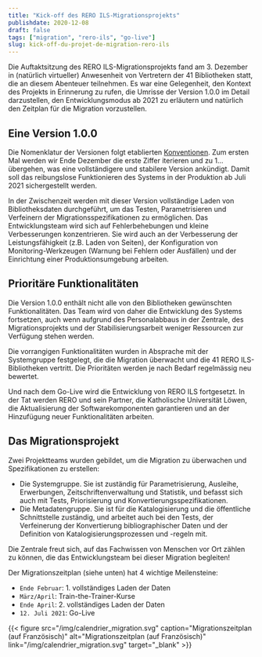 ```yaml
---
title: "Kick-off des RERO ILS-Migrationsprojekts"
publishdate: 2020-12-08
draft: false
tags: ["migration", "rero-ils", "go-live"]
slug: kick-off-du-projet-de-migration-rero-ils
---
```


Die Auftaktsitzung des RERO ILS-Migrationsprojekts fand am 3. Dezember in (natürlich virtueller) Anwesenheit von Vertretern der 41 Bibliotheken statt, die an diesem Abenteuer teilnehmen. Es war eine Gelegenheit, den Kontext des Projekts in Erinnerung zu rufen, die Umrisse der Version 1.0.0 im Detail darzustellen, den Entwicklungsmodus ab 2021 zu erläutern und natürlich den Zeitplan für die Migration vorzustellen.

<!--more-->

## Eine Version 1.0.0

Die Nomenklatur der Versionen folgt etablierten [Konventionen][1]. Zum ersten Mal werden wir Ende Dezember die erste Ziffer iterieren und zu 1... übergehen, was eine vollständigere und stabilere Version ankündigt. Damit soll das reibungslose Funktionieren des Systems in der Produktion ab Juli 2021 sichergestellt werden.

[1]: https://semver.org/

In der Zwischenzeit werden mit dieser Version vollständige Laden von Bibliotheksdaten durchgeführt, um das Testen, Parametrisieren und Verfeinern der Migrationsspezifikationen zu ermöglichen. Das Entwicklungsteam wird sich auf Fehlerbehebungen und kleine Verbesserungen konzentrieren. Sie wird auch an der Verbesserung der Leistungsfähigkeit (z.B. Laden von Seiten), der Konfiguration von Monitoring-Werkzeugen (Warnung bei Fehlern oder Ausfällen) und der Einrichtung einer Produktionsumgebung arbeiten.

## Prioritäre Funktionalitäten

Die Version 1.0.0 enthält nicht alle von den Bibliotheken gewünschten Funktionalitäten. Das Team wird von daher die Entwicklung des Systems fortsetzen, auch wenn aufgrund des Personalabbaus in der Zentrale, des Migrationsprojekts und der Stabilisierungsarbeit weniger Ressourcen zur Verfügung stehen werden.

Die vorrangigen Funktionalitäten wurden in Absprache mit der Systemgruppe festgelegt, die die Migration überwacht und die 41 RERO ILS-Bibliotheken vertritt. Die Prioritäten werden je nach Bedarf regelmässig neu bewertet.

Und nach dem Go-Live wird die Entwicklung von RERO ILS fortgesetzt. In der Tat werden RERO und sein Partner, die Katholische Universität Löwen, die Aktualisierung der Softwarekomponenten garantieren und an der Hinzufügung neuer Funktionalitäten arbeiten.

## Das Migrationsprojekt

Zwei Projektteams wurden gebildet, um die Migration zu überwachen und Spezifikationen zu erstellen:

* Die Systemgruppe. Sie ist zuständig für Parametrisierung, Ausleihe, Erwerbungen, Zeitschriftenverwaltung und Statistik, und befasst sich auch mit Tests, Priorisierung und Konvertierungsspezifikationen.
* Die Metadatengruppe. Sie ist für die Katalogisierung und die öffentliche Schnittstelle zuständig, und arbeitet auch bei den Tests, der Verfeinerung der Konvertierung bibliographischer Daten und der Definition von Katalogisierungsprozessen und -regeln mit.

Die Zentrale freut sich, auf das Fachwissen von Menschen vor Ort zählen zu können, die das Entwicklungsteam bei dieser Migration begleiten!

Der Migrationszeitplan (siehe unten) hat 4 wichtige Meilensteine:

* `Ende Februar`: 1. vollständiges Laden der Daten
* `März/April`: Train-the-Trainer-Kurse
* `Ende April`: 2. vollständiges Laden der Daten
* `12. Juli 2021`: Go-Live

{{< figure src="/img/calendrier_migration.svg" caption="Migrationszeitplan (auf Französisch)" alt="Migrationszeitplan (auf Französisch)" link="/img/calendrier_migration.svg" target="_blank" >}}

